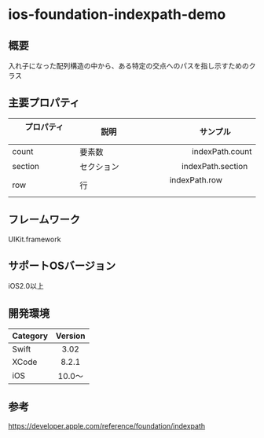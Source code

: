 # ios-foundation-indexpath-demo

## 概要
入れ子になった配列構造の中から、ある特定の交点へのパスを指し示すためのクラス

## 主要プロパティ

|        プロパティ       |           説明            |           サンプル           |
|:----------------------|:--------------------------|--------------------------:|
|count                  |要素数               　　　　|indexPath.count             |      
|section                |セクション               　　|indexPath.section           |
|row                    |行                         |indexPath.row                |

## フレームワーク
UIKit.framework

## サポートOSバージョン
iOS2.0以上

## 開発環境
| Category| Version |
|:---------|:-------:|
| Swift       | 3.02      |
| XCode    | 8.2.1     |
| iOS         | 10.0〜    |

## 参考
https://developer.apple.com/reference/foundation/indexpath
